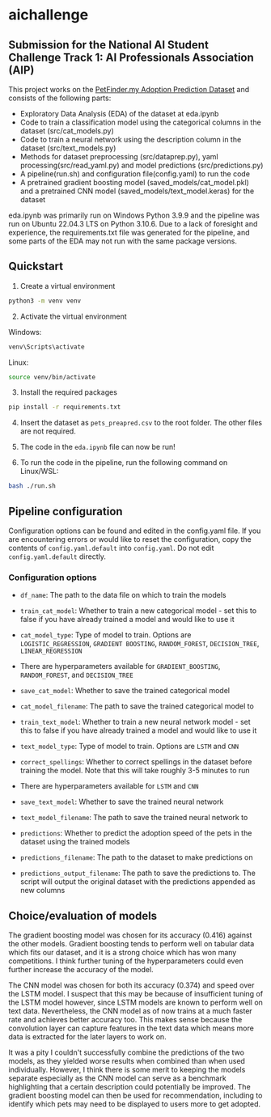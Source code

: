 # aichallenge
Submission for the National AI Student Challenge Track 1: AI Professionals Association (AIP)
---
This project works on the [PetFinder.my Adoption Prediction Dataset](https://www.kaggle.com/c/petfinder-adoption-prediction/data) and consists of the following parts:
- Exploratory Data Analysis (EDA) of the dataset at eda.ipynb
- Code to train a classification model using the categorical columns in the dataset (src/cat_models.py)
- Code to train a neural network using the description column in the dataset (src/text_models.py)
- Methods for dataset preprocessing (src/dataprep.py), yaml processing(src/read_yaml.py) and model predictions (src/predictions.py)
- A pipeline(run.sh) and configuration file(config.yaml) to run the code
- A pretrained gradient boosting model (saved_models/cat_model.pkl) and a pretrained CNN model (saved_models/text_model.keras) for the dataset

eda.ipynb was primarily run on Windows Python 3.9.9 and the pipeline was run on Ubuntu 22.04.3 LTS on Python 3.10.6. Due to a lack of foresight and experience, the requirements.txt file was generated for the pipeline, and some parts of the EDA may not run with the same package versions.

## Quickstart
1. Create a virtual environment
```bash
python3 -m venv venv
```

2. Activate the virtual environment

Windows:
```bash
venv\Scripts\activate
```

Linux:
```bash
source venv/bin/activate
```

3. Install the required packages
```bash
pip install -r requirements.txt
```

4. Insert the dataset as `pets_preapred.csv` to the root folder. The other files are not required.

5. The code in the `eda.ipynb` file can now be run!

6. To run the code in the pipeline, run the following command on Linux/WSL:
```bash
bash ./run.sh
```

## Pipeline configuration
Configuration options can be found and edited in the config.yaml file. If you are encountering errors or would like to reset the configuration, 
copy the contents of `config.yaml.default` into `config.yaml`. Do not edit `config.yaml.default` directly.

### Configuration options
- `df_name`: The path to the data file on which to train the models

- `train_cat_model`: Whether to train a new categorical model - set this to false if you have already trained a model and would like to use it
- `cat_model_type`: Type of model to train. Options are `LOGISTIC_REGRESSION`, `GRADIENT BOOSTING`, `RANDOM_FOREST`, `DECISION_TREE`, `LINEAR_REGRESSION`

- There are hyperparameters available for `GRADIENT_BOOSTING`, `RANDOM_FOREST`, and `DECISION_TREE`

- `save_cat_model`: Whether to save the trained categorical model
- `cat_model_filename`: The path to save the trained categorical model to

- `train_text_model`: Whether to train a new neural network model - set this to false if you have already trained a model and would like to use it
- `text_model_type`: Type of model to train. Options are `LSTM` and `CNN`
- `correct_spellings`: Whether to correct spellings in the dataset before training the model. Note that this will take roughly 3-5 minutes to run

- There are hyperparameters available for `LSTM` and `CNN`

- `save_text_model`: Whether to save the trained neural network
- `text_model_filename`: The path to save the trained neural network to

- `predictions`: Whether to predict the adoption speed of the pets in the dataset using the trained models
- `predictions_filename`: The path to the dataset to make predictions on
- `predictions_output_filename`: The path to save the predictions to. The script will output the original dataset with the predictions appended as new columns

## Choice/evaluation of models
The gradient boosting model was chosen for its accuracy (0.416) against the other models. Gradient boosting tends to perform well on tabular data which fits our dataset, and it is a strong choice which has won many competitions. I think further tuning of the hyperparameters could even further increase the accuracy of the model.

The CNN model was chosen for both its accuracy (0.374) and speed over the LSTM model. I suspect that this may be because of insufficient tuning of the LSTM model however, since LSTM models are known to perform well on text data. Nevertheless, the CNN model as of now trains at a much faster rate and achieves better accuracy too. This makes sense because the convolution layer can capture features in the text data which means more data is extracted for the later layers to work on.

It was a pity I couldn't successfully combine the predictions of the two models, as they yielded worse results when combined than when used individually. However, I think there is some merit to keeping the models separate especially as the CNN model can serve as a benchmark highlighting that a certain description could potentially be improved. The gradient boosting model can then be used for recommendation, including to identify which pets may need to be displayed to users more to get adopted.